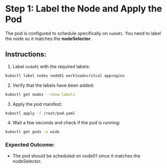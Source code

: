 # Step 1: Label the Node and Apply the Pod

The pod is configured to schedule specifically on `node01`. You need to label the node so it matches the **nodeSelector**.

## Instructions:

1. Label `node01` with the required labels:

```sh
kubectl label nodes node01 workload=critcal app=nginx
```

2. Verify that the labels have been added:

```sh
kubectl get nodes --show-labels
```

3. Apply the pod manifest:

```sh
kubectl apply -f /root/pod.yaml
```

4. Wait a few seconds and check if the pod is running:

```sh
kubectl get pods -o wide
```

### Expected Outcome:

- The pod should be scheduled on node01 since it matches the nodeSelector.